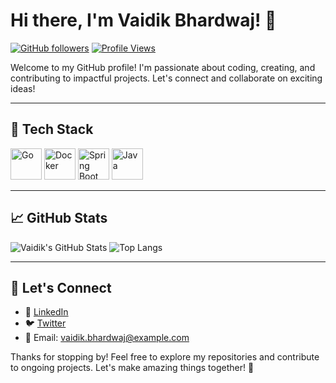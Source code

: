 # Hi there, I'm Vaidik Bhardwaj! 👋

[![GitHub followers](https://img.shields.io/github/followers/vaidikcode?label=Follow&style=social)](https://github.com/vaidikcode)
[![Profile Views](https://komarev.com/ghpvc/?username=vaidikcode&color=blue)](https://github.com/vaidikcode)

Welcome to my GitHub profile! I'm passionate about coding, creating, and contributing to impactful projects. Let's connect and collaborate on exciting ideas!

---

## 🚀 Tech Stack

<img src="https://cdn.jsdelivr.net/gh/devicons/devicon/icons/go/go-original-wordmark.svg" alt="Go" width="50" height="50"/>
<img src="https://cdn.jsdelivr.net/gh/devicons/devicon/icons/docker/docker-original-wordmark.svg" alt="Docker" width="50" height="50"/>
<img src="https://cdn.jsdelivr.net/gh/devicons/devicon/icons/spring/spring-original-wordmark.svg" alt="Spring Boot" width="50" height="50"/>
<img src="https://cdn.jsdelivr.net/gh/devicons/devicon/icons/java/java-original-wordmark.svg" alt="Java" width="50" height="50"/>

---

## 📈 GitHub Stats

![Vaidik's GitHub Stats](https://github-readme-stats.vercel.app/api?username=vaidikcode&show_icons=true&theme=radical)
![Top Langs](https://github-readme-stats.vercel.app/api/top-langs/?username=vaidikcode&layout=compact&theme=radical)

---

## 💬 Let's Connect

- 💼 [LinkedIn](https://linkedin.com/in/vaidik-bhardwaj)
- 🐦 [Twitter](https://twitter.com/vaidikbhardwaj)
- 📧 Email: vaidik.bhardwaj@example.com

Thanks for stopping by! Feel free to explore my repositories and contribute to ongoing projects. Let's make amazing things together! 🚀


<!---
vaidikcode/vaidikcode is a ✨ special ✨ repository because its `README.md` (this file) appears on your GitHub profile.
You can click the Preview link to take a look at your changes.
--->
